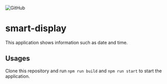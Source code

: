 ![GitHub](https://img.shields.io/github/license/GossiperLoturot/smart-display)

# smart-display

This application shows information such as date and time.

## Usages

Clone this repository and run `npm run build` and `npm run start` to start the application.
